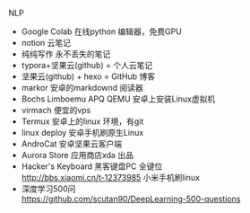 

NLP
- Google Colab 在线python 编辑器，免费GPU  
- notion 云笔记  
- 纯纯写作 永不丢失的笔记
- typora+坚果云(github) = 个人云笔记   
- 坚果云(github) + hexo = GitHub 博客  
- markor 安卓的markdownd 阅读器  
- Bochs Limboemu APQ QEMU 安卓上安装Linux虚拟机
- virmach 便宜的vps  
- Termux 安卓上的linux 环境，有git
- linux deploy 安卓手机刷原生Linux  
- AndroCat 安卓坚果云客户端  
- Aurora Store 应用商店xda 出品  
- Hacker's Keyboard 黑客键盘PC 全键位  
http://bbs.xiaomi.cn/t-12373985 小米手机刷linux  
- 深度学习500问  
https://github.com/scutan90/DeepLearning-500-questions  


